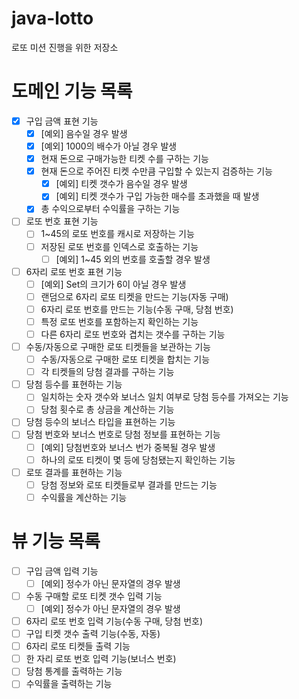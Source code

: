 # java-lotto
로또 미션 진행을 위한 저장소

# 도메인 기능 목록
- [X] 구입 금액 표현 기능
    - [X] [예외] 음수일 경우 발생
    - [X] [예외] 1000의 배수가 아닐 경우 발생
    - [X] 현재 돈으로 구매가능한 티켓 수를 구하는 기능
    - [X] 현재 돈으로 주어진 티켓 수만큼 구입할 수 있는지 검증하는 기능
        - [X] [예외] 티켓 갯수가 음수일 경우 발생
        - [X] [예외] 티켓 갯수가 구입 가능한 매수를 초과했을 때 발생
    - [X] 총 수익으로부터 수익률을 구하는 기능
- [ ] 로또 번호 표현 기능
    - [ ] 1~45의 로또 번호를 캐시로 저장하는 기능
    - [ ] 저장된 로또 번호를 인덱스로 호출하는 기능
        - [ ] [예외] 1~45 외의 번호를 호출할 경우 발생
- [ ] 6자리 로또 번호 표현 기능
    - [ ] [예외] Set의 크기가 6이 아닐 경우 발생
    - [ ] 랜덤으로 6자리 로또 티켓을 만드는 기능(자동 구매)
    - [ ] 6자리 로또 번호를 만드는 기능(수동 구매, 당첨 번호)
    - [ ] 특정 로또 번호를 포함하는지 확인하는 기능
    - [ ] 다른 6자리 로또 번호와 겹치는 갯수를 구하는 기능
- [ ] 수동/자동으로 구매한 로또 티켓들을 보관하는 기능
    - [ ] 수동/자동으로 구매한 로또 티켓을 합치는 기능
    - [ ] 각 티켓들의 당첨 결과를 구하는 기능
- [ ] 당첨 등수를 표현하는 기능
    - [ ] 일치하는 숫자 갯수와 보너스 일치 여부로 당첨 등수를 가져오는 기능
    - [ ] 당첨 횟수로 총 상금을 계산하는 기능
- [ ] 당첨 등수의 보너스 타입을 표현하는 기능
- [ ] 당첨 번호와 보너스 번호로 당첨 정보를 표현하는 기능
    - [ ] [예외] 당첨번호와 보너스 번가 중복될 경우 발생
    - [ ] 하나의 로또 티켓이 몇 등에 당첨됐는지 확인하는 기능
- [ ] 로또 결과를 표현하는 기능
    - [ ] 당첨 정보와 로또 티켓들로부 결과를 만드는 기능
    - [ ] 수익률을 계산하는 기능

# 뷰 기능 목록
- [ ] 구입 금액 입력 기능
    - [ ] [예외] 정수가 아닌 문자열의 경우 발생
- [ ] 수동 구매할 로또 티켓 갯수 입력 기능
    - [ ] [예외] 정수가 아닌 문자열의 경우 발생
- [ ] 6자리 로또 번호 입력 기능(수동 구매, 당첨 번호)
- [ ] 구입 티켓 갯수 출력 기능(수동, 자동)
- [ ] 6자리 로또 티켓들 출력 기능
- [ ] 한 자리 로또 번호 입력 기능(보너스 번호)
- [ ] 당첨 통계를 출력하는 기능
- [ ] 수익률을 출력하는 기능
